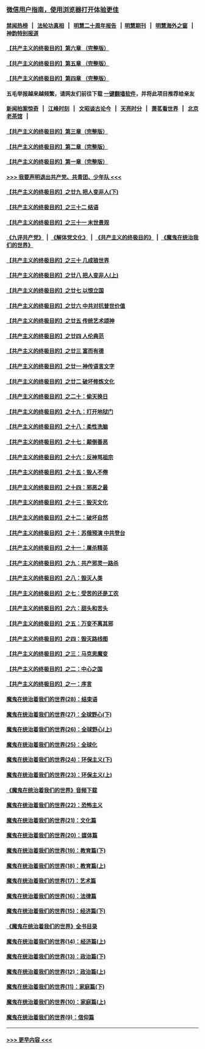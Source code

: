 ### [微信用户指南，使用浏览器打开体验更佳](https://github.com/gfw-breaker/banned-news1/blob/master/indexes/wechat-guide.md?t=0)
#### [禁闻热榜](热点新闻.md?t=0)  &nbsp;&nbsp;|&nbsp;&nbsp; [法轮功真相](https://github.com/gfw-breaker/truth/blob/master/README.md?t=0) &nbsp;&nbsp;|&nbsp;&nbsp; [明慧二十周年报告](https://github.com/gfw-breaker/mh-reports/blob/master/README.md?t=0) &nbsp;&nbsp;|&nbsp;&nbsp;[明慧期刊](https://github.com/gfw-breaker/mh-qikan) &nbsp;&nbsp;|&nbsp;&nbsp; [明慧海外之窗](https://github.com/gfw-breaker/mh-news/blob/master/README.md?t=0) &nbsp;&nbsp;|&nbsp;&nbsp; [神韵特别报道](https://github.com/gfw-breaker/mh-news/blob/master/shenyun.md?t=0)
#### [【共产主义的终极目的】第六章 （完整版）](../pages/nsc422/n11428913.md?t=02171722) 
#### [【共产主义的终极目的】第五章 （完整版）](../pages/nsc422/n11428912.md?t=02171722) 
#### [【共产主义的终极目的】第四章 （完整版）](../pages/nsc422/n11428907.md?t=02171722) 
#### 五毛举报越来越频繁，请网友们前往下载 [一键翻墙软件](https://github.com/gfw-breaker/ssr-accounts)，并将此项目推荐给亲友
#### [新闻拍案惊奇](https://github.com/gfw-breaker/banned-news1/blob/master/pages/link4.md) &nbsp;&nbsp;|&nbsp;&nbsp; [江峰时刻](https://github.com/gfw-breaker/banned-news1/blob/master/pages/link4.md) &nbsp;&nbsp;|&nbsp;&nbsp; [文昭谈古论今](https://github.com/gfw-breaker/banned-news1/blob/master/pages/link4.md) &nbsp;&nbsp;|&nbsp;&nbsp; [天亮时分](https://github.com/gfw-breaker/banned-news1/blob/master/pages/link4.md) &nbsp;&nbsp;|&nbsp;&nbsp; [萧茗看世界](https://github.com/gfw-breaker/banned-news1/blob/master/pages/link4.md) &nbsp;&nbsp;|&nbsp;&nbsp; [北京老茶馆](https://github.com/gfw-breaker/banned-news1/blob/master/pages/link4.md) &nbsp;&nbsp;|&nbsp;&nbsp; 
#### [【共产主义的终极目的】第三章（完整版）](../pages/nsc422/n11428848.md?t=02171722) 
#### [【共产主义的终极目的】第二章（完整版）](../pages/nsc422/n11428831.md?t=02171722) 
#### [【共产主义的终极目的】第一章（完整版）](../pages/nsc422/n11417651.md?t=02171722) 
#### [>>> 我要声明退出共产党、共青团、少年队 <<<](https://github.com/begood0513/goodnews/blob/master/quit/letter.md) 
#### [【共产主义的终极目的】之廿九 把人变非人(下)](../pages/nsc422/n11344140.md?t=02171722) 
#### [【共产主义的终极目的】之三十二 结语](../pages/nsc422/n11360535.md?t=02171722) 
#### [【共产主义的终极目的】之三十一 末世景观](../pages/nsc422/n11351129.md?t=02171722) 
#### [《九评共产党》](https://github.com/begood0513/9ping.md/blob/master/README.md) &nbsp;|&nbsp; [《解体党文化》](../../../../jtdwh.md/blob/master/README.md)  &nbsp;|&nbsp; [《共产主义的终极目的》](../../../../gczydzjmd.md/blob/master/README.md) &nbsp;|&nbsp; [《魔鬼在统治我们的世界》](../../../../mgztzwmdsj.md/blob/master/README.md) 
#### [【共产主义的终极目的】之三十 几成狼世界](../pages/nsc422/n11348280.md?t=02171722) 
#### [【共产主义的终极目的】之廿八 把人变非人(上)](../pages/nsc422/n11340492.md?t=02171722) 
#### [【共产主义的终极目的】之廿七 以恨立国](../pages/nsc422/n11336944.md?t=02171722) 
#### [【共产主义的终极目的】之廿六 中共对抗普世价值](../pages/nsc422/n11324785.md?t=02171722) 
#### [【共产主义的终极目的】之廿五 传统艺术颂神](../pages/nsc422/n11296396.md?t=02171722) 
#### [【共产主义的终极目的】之廿四 人伦典范](../pages/nsc422/n11296397.md?t=02171722) 
#### [【共产主义的终极目的】之廿三 富而有德](../pages/nsc422/n11283598.md?t=02171722) 
#### [【共产主义的终极目的】之廿一 神传语言文字](../pages/nsc422/n11263265.md?t=02171722) 
#### [【共产主义的终极目的】之廿二 破坏修炼文化](../pages/nsc422/n11245728.md?t=02171722) 
#### [【共产主义的终极目的】之二十：偷天换日](../pages/nsc422/n11238846.md?t=02171722) 
#### [【共产主义的终极目的】之十九：打开地狱门](../pages/nsc422/n11206376.md?t=02171722) 
#### [【共产主义的终极目的】之十八：柔性洗脑](../pages/nsc422/n11199994.md?t=02171722) 
#### [【共产主义的终极目的】之十七：颠倒善恶](../pages/nsc422/n11179782.md?t=02171722) 
#### [【共产主义的终极目的】之十六：反神骂祖宗](../pages/nsc422/n11166798.md?t=02171722) 
#### [【共产主义的终极目的】之十五：毁人不倦](../pages/nsc422/n11166792.md?t=02171722) 
#### [【共产主义的终极目的】之十四：邪恶之最](../pages/nsc422/n11150249.md?t=02171722) 
#### [【共产主义的终极目的】之十三：毁灭文化](../pages/nsc422/n11135227.md?t=02171722) 
#### [【共产主义的终极目的】之十二：破坏自然](../pages/nsc422/n11135214.md?t=02171722) 
#### [【共产主义的终极目的】之十：苏俄预演 中共登台](../pages/nsc422/n11118424.md?t=02171722) 
#### [【共产主义的终极目的】之十一：屠杀精英](../pages/nsc422/n11118442.md?t=02171722) 
#### [【共产主义的终极目的】之九：共产邪灵一路杀](../pages/nsc422/n11114139.md?t=02171722) 
#### [【共产主义的终极目的】之八：毁灭人类](../pages/nsc422/n11108503.md?t=02171722) 
#### [【共产主义的终极目的】之七：受苦的还是工农](../pages/nsc422/n11101809.md?t=02171722) 
#### [【共产主义的终极目的】之六：甜头和苦头](../pages/nsc422/n11096971.md?t=02171722) 
#### [【共产主义的终极目的】之五：万变不离其邪](../pages/nsc422/n11091285.md?t=02171722) 
#### [【共产主义的终极目的】之四：毁灭路线图](../pages/nsc422/n11086284.md?t=02171722) 
#### [【共产主义的终极目的】之三：马克思魔变](../pages/nsc422/n11061941.md?t=02171722) 
#### [【共产主义的终极目的】之二：中心之国](../pages/nsc422/n11047728.md?t=02171722) 
#### [【共产主义的终极目的】之一：序言](../pages/nsc422/n11086077.md?t=02171722) 
#### [魔鬼在统治着我们的世界(28)：结束语](../pages/nsc422/n10936246.md?t=02171722) 
#### [魔鬼在统治着我们的世界(27)：全球野心(下)](../pages/nsc422/n10928319.md?t=02171722) 
#### [魔鬼在统治着我们的世界(26)：全球野心(上)](../pages/nsc422/n10900318.md?t=02171722) 
#### [魔鬼在统治着我们的世界(25)：全球化](../pages/nsc422/n10788205.md?t=02171722) 
#### [魔鬼在统治着我们的世界(24)：环保主义(下)](../pages/nsc422/n10695307.md?t=02171722) 
#### [魔鬼在统治着我们的世界(23)：环保主义(上)](../pages/nsc422/n10688613.md?t=02171722) 
#### [《魔鬼在统治着我们的世界》音频下载](../pages/nsc422/n10635553.md?t=02171722) 
#### [魔鬼在统治着我们的世界(22)：恐怖主义](../pages/nsc422/n10614727.md?t=02171722) 
#### [魔鬼在统治着我们的世界(21)：文化篇](../pages/nsc422/n10597706.md?t=02171722) 
#### [魔鬼在统治着我们的世界(20)：媒体篇](../pages/nsc422/n10586579.md?t=02171722) 
#### [魔鬼在统治着我们的世界(19)：教育篇(下)](../pages/nsc422/n10564808.md?t=02171722) 
#### [魔鬼在统治着我们的世界(18)：教育篇(上)](../pages/nsc422/n10526970.md?t=02171722) 
#### [魔鬼在统治着我们的世界(17)：艺术篇](../pages/nsc422/n10499093.md?t=02171722) 
#### [魔鬼在统治着我们的世界(16)：法律篇](../pages/nsc422/n10485969.md?t=02171722) 
#### [魔鬼在统治着我们的世界(15)：经济篇(下)](../pages/nsc422/n10469975.md?t=02171722) 
#### [《魔鬼在统治着我们的世界》全书目录](../pages/nsc422/n10464261.md?t=02171722) 
#### [魔鬼在统治着我们的世界(14)：经济篇(上)](../pages/nsc422/n10457370.md?t=02171722) 
#### [魔鬼在统治着我们的世界(13)：政治篇(下)](../pages/nsc422/n10448270.md?t=02171722) 
#### [魔鬼在统治着我们的世界(12)：政治篇(上)](../pages/nsc422/n10444576.md?t=02171722) 
#### [魔鬼在统治着我们的世界(11)：家庭篇(下)](../pages/nsc422/n10440961.md?t=02171722) 
#### [魔鬼在统治着我们的世界(10)：家庭篇(上)](../pages/nsc422/n10435448.md?t=02171722) 
#### [魔鬼在统治着我们的世界(9)：信仰篇](../pages/nsc422/n10432159.md?t=02171722) 

----
#### [ >>> 更早内容 <<< ](../indexes/nsc422-earlier.md)

